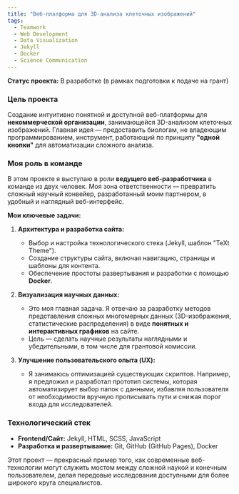 ```yaml
---
title: "Веб-платформа для 3D-анализа клеточных изображений"
tags:
  - Teamwork
  - Web Development
  - Data Visualization
  - Jekyll
  - Docker
  - Science Communication
---
```


**Статус проекта:** В разработке (в рамках подготовки к подаче на грант)

### Цель проекта

Создание интуитивно понятной и доступной веб-платформы для **некоммерческой организации**, занимающейся 3D-анализом клеточных изображений. Главная идея — предоставить биологам, не владеющим программированием, инструмент, работающий по принципу **"одной кнопки"** для автоматизации сложного анализа.

### Моя роль в команде

В этом проекте я выступаю в роли **ведущего веб-разработчика** в команде из двух человек. Моя зона ответственности — превратить сложный научный конвейер, разработанный моим партнером, в удобный и наглядный веб-интерфейс.

**Мои ключевые задачи:**
1.  **Архитектура и разработка сайта:**
    *   Выбор и настройка технологического стека (Jekyll, шаблон "TeXt Theme").
    *   Создание структуры сайта, включая навигацию, страницы и шаблоны для контента.
    *   Обеспечение простоты развертывания и разработки с помощью **Docker**.

2.  **Визуализация научных данных:**
    *   Это моя главная задача. Я отвечаю за разработку методов представления сложных многомерных данных (3D-изображения, статистические распределения) в виде **понятных и интерактивных графиков** на сайте.
    *   Цель — сделать научные результаты наглядными и убедительными, в том числе для грантовой комиссии.

3.  **Улучшение пользовательского опыта (UX):**
    *   Я занимаюсь оптимизацией существующих скриптов. Например, я предложил и разработал прототип системы, которая автоматизирует выбор папок с данными, избавляя пользователя от необходимости вручную прописывать пути и снижая порог входа для исследователей.

### Технологический стек

*   **Frontend/Сайт:** Jekyll, HTML, SCSS, JavaScript
*   **Разработка и развертывание:** Git, GitHub (GitHub Pages), Docker

Этот проект — прекрасный пример того, как современные веб-технологии могут служить мостом между сложной наукой и конечным пользователем, делая передовые исследования доступными для более широкого круга специалистов.